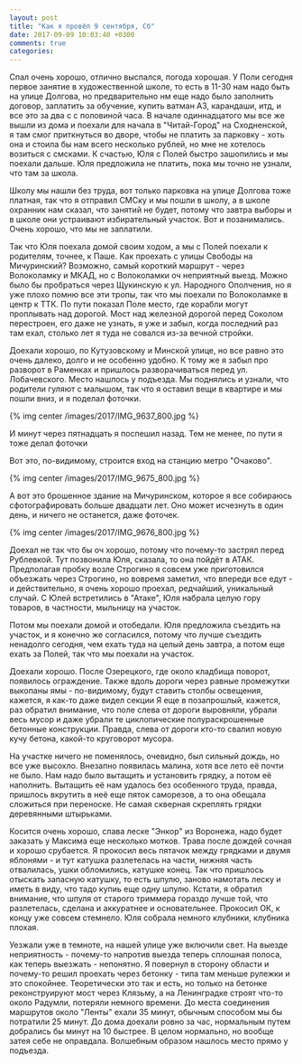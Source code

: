 ```yaml
---
layout: post
title: "Как я провёл 9 сентября, Сб"
date: 2017-09-09 10:03:40 +0300
comments: true
categories: 
---
```

Спал очень хорошо, отлично выспался, погода хорошая. У Поли сегодня первое занятие в художественной школе, то есть в 11-30 нам надо быть на улице Долгова, но предварительно нм еще надо было заполнить договор, заплатить за обучение, купить ватман А3, карандаши, итд, и все это за два с с половиной часа. В начале одиннадцатого мы все же вышли из дома и поехали для начала в "Читай-Город" на Сходненской, я там смог приткнуться во дворе, чтобы не платить за парковку - хоть она и стоила бы нам всего несколько рублей, но мне не хотелось возиться с смсками. К счастью, Юля с Полей быстро зашопились и мы поехали дальше. Юля предложила не платить, пока мы точно не узнали, что там за школа.

Школу мы нашли без труда, вот только парковка на улице Долгова тоже платная, так что я отправил СМСку и мы пошли в школу, а в школе охранник нам сказал, что занятий не будет, потому что завтра выборы и в школе они устраивают избирательный участок. Вот и позанимались. Очень хорошо, что мы не заплатили. 

Так что Юля поехала домой своим ходом, а мы с Полей поехали к родителям, точнее, к Паше. Как проехать с улицы Свободы на Мичуринский? Возможно, самый короткий маршрут - через Волоколамку и МКАД, но с Волоколамки оч неприятный выезд. Можно было бы пробраться через Щукинскую к ул. Народного Ополчения, но я уже плохо помню все эти тропы, так что мы поехали по Волоколамке в центр к ТТК. По пути показал Поле место, где корабли могут проплывать над дорогой. Мост над железной дорогой перед Соколом перестроен, его даже не узнать, я уже и забыл, когда последний раз там ехал, столько лет я туда не совался из-за вечной стройки.

Доехали хорошо, по Кутузовскому и Минской улице, но все равно это очень далеко, долго и не особенно удобно. К тому же я забыл про разворот в Раменках и пришлось разворачиваться перед ул. Лобачевского. Место нашлось у подъезда. Мы поднялись и узнали, что родители гуляют с малышом, так что я оставил вещи в квартире и мы пошли вниз, и я поделал фоточки.  

{% img center /images/2017/IMG_9637_800.jpg %}

И минут через пятнадцать я поспешил назад. Тем не менее, по пути я тоже делал фоточки

Вот это, по-видимому, строится вход на станцию метро "Очаково".

{% img center /images/2017/IMG_9675_800.jpg %}

А вот это брошенное здание на Мичуринском, которое я все собираюсь сфотографировать больше двадцати лет. Оно может исчезнуть в один день, и ничего не останется, даже фоточек.

{% img center /images/2017/IMG_9676_800.jpg %}




Доехал не так что бы оч хорошо, потому что почему-то застрял перед Рублевкой. Тут позвонила Юля, сказала, то она пойдёт в АТАК. Предполагая пробку возле Строгино я совсем уже приготовился объезжать через Строгино, но вовремя заметил, что впереди все едут - и действительно, я очень хорошо проехал, редчайший, уникальный случай. С Юлей встретились в "Атаке", Юля набрала целую гору товаров, в частности, мыльницу на участок.

Потом мы поехали домой и отобедали. Юля предложила съездить на участок, и я конечно же согласился, потому что лучше съездить ненадолго сегодня, чем ехать туда на целый день завтра, а потом еще ехать за Полей, так что мы поехали на участок.

Доехали хорошо. После Озерецкого, где около кладбища поворот, появилось ограждение. Также вдоль дороги через равные промежутки выкопаны ямы - по-видимому, будут ставить столбы освещения, кажется, я как-то даже видел секции Я еще в позапрошлый, кажется, раз обратил внимание, что поле слева от дороги выровняли, убрали весь мусор и даже убрали те циклопические полураскрошенные бетонные конструкции. Правда, слева от дороги кто-то свалил новую кучу бетона, какой-то круговорот мусора.

На участке ничего не поменялось, очевидно, был сильный дождь, но все уже высохло. Внезапно появилась малина, хотя все лето её почти не было. Нам надо было вытащить и установить грядку, а потом её наполнить. Вытащить её нам удалось без особенного труда, правда, пришлось вкрутить в неё еще пяток саморезов, а то она обещала сложиться при переноске. Не самая скверная скреплять грядки деревянными штырьками.



Косится очень хорошо, слава леске "Энкор" из Воронежа, надо будет заказать у Максима еще несколько мотков. Трава после дождей сочная и хорошо срубается. Я прокосил весь пятачок между грядками и двумя яблонями - и тут катушка разлетелась на части, нижняя часть отвалилась, ушки обломились, катушке конец. Так что пришлось отыскать запасную катушку, то есть шпулю, заново намотать леску и иметь в виду, что тадо купиь еще одну шпулю. Кстати, я обратил внимание, что шпуля от старого триммера гораздо лучше той, что разлетелась, сделана и аккуратнее и основательнее. Прокосил ОК, к концу уже совсем стемнело. Юля собрала немного клубники, клубника плохая.

Уезжали уже в темноте, на нашей улице уже включили свет. На выезде неприятность - почему-то напротив выезда теперь сплошная полоса, как теперь выезжать - непонятно. Я повернул в сторону области и почему-то решил проехать через бетонку - типа там меньше рулежки и это спокойнее. Теоретически это так и есть, но только на бетонке реконструируют мост через Клязьму, а на Ленинградке строят что-то около Радумли, потеряли немного времени. До места соединения маршрутов около "Ленты" ехали 35 минут, обычным способом мы бы потратили 25 минут. До дома доехали ровно за час, нормальным путем добрались бы минут на 10 быстрее. В целом нормально, но вообще затея себе не оправдала. Волшебным образом нашлось место прямо у подъезда.